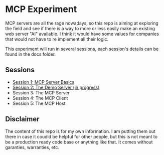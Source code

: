 # MCP Experiment

MCP servers are all the rage nowadays, so this repo is aiming at exploring the field and see if there is a way to more or less easily make an existing web server "AI" available. I think it would have some values for companies that would not have to re implement all their logic.

This experiment will run in several sessions, each session's details can be found in the docs folder.

## Sessions

- [Session 1: MCP Server Basics](/docs/sessions/session1.md)
- [Session 2: The Demo Server (in progress)](/docs/sessions/session2.md)
- Session 3: The MCP Server
- Session 4: The MCP Client
- Session 5: The MCP Host

## Disclaimer
The content of this repo is for my own information. I am putting them out there in case it coudld be helpful for other people, but this is not meant to be a production ready code base or anything like that. It comes without garanties, warranties, etc.